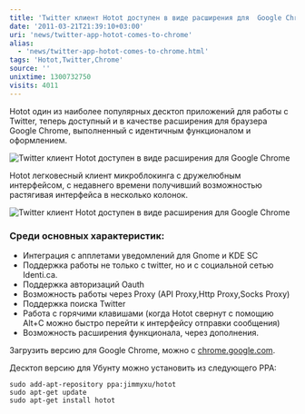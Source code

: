 ```yaml
---
title: 'Twitter клиент Hotot доступен в виде расширения для  Google Chrome'
date: '2011-03-21T21:39:10+03:00'
uri: 'news/twitter-app-hotot-comes-to-chrome'
alias: 
  - 'news/twitter-app-hotot-comes-to-chrome.html'
tags: 'Hotot,Twitter,Chrome'
source: ''
unixtime: 1300732750
visits: 4011
---
```

Hotot один из наиболее популярных десктоп приложений для работы с Twitter, теперь доступный и в качестве расширения для браузера Google Chrome, выполненный с идентичным функционалом и оформлением.

![Twitter клиент Hotot доступен в виде расширения для  Google Chrome](img/2011/03/21/21-00/2.jpg)

Hotot легковесный клиент микроблокинга с дружелюбным интерфейсом, с недавнего времени получивший возможностью растягивая интерфейса в несколько колонок.

![Twitter клиент Hotot доступен в виде расширения для  Google Chrome](img/2011/03/21/21-00/1.jpg)

### Среди основных характеристик:

*   Интеграция с апплетами уведомлений для Gnome и KDE SC
*   Поддержка работы не только с twitter, но и с социальной сетью Identi.ca.
*   Поддержка авторизаций Oauth
*   Возможность работы через Proxy (API Proxy,Http Proxy,Socks Proxy)
*   Поддержка поиска Twitter
*   Работа с горячими клавишами (когда Hotot свернут с помощию Alt+C  можно быстро перейти к интерфейсу отправки сообщения)
*   Возможность расширения функционала, через дополнения.

Загрузить версию для Google Chrome, можно с [chrome.google.com](https://chrome.google.com/webstore/detail/cnfkkfleeiooolklkgkmigodkmcopnji).

Десктоп версию для Убунту можно установить из следующего PPA:

```
sudo add-apt-repository ppa:jimmyxu/hotot
sudo apt-get update
sudo apt-get install hotot
```
